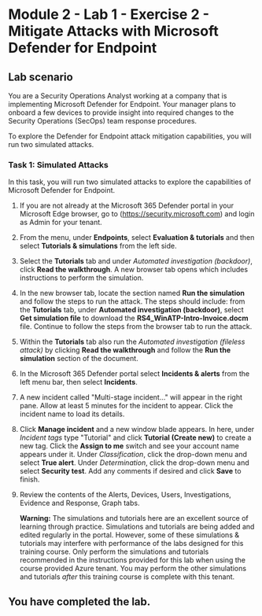 # Module 2 - Lab 1 - Exercise 2 - Mitigate Attacks with Microsoft Defender for Endpoint

## Lab scenario

You are a Security Operations Analyst working at a company that is implementing Microsoft Defender for Endpoint. Your manager plans to onboard a few devices to provide insight into required changes to the Security Operations (SecOps) team response procedures.

To explore the Defender for Endpoint attack mitigation capabilities, you will run two simulated attacks.


### Task 1: Simulated Attacks

In this task, you will run two simulated attacks to explore the capabilities of Microsoft Defender for Endpoint.

1. If you are not already at the Microsoft 365 Defender portal in your Microsoft Edge browser, go to (https://security.microsoft.com) and login as Admin for your tenant.

1. From the menu, under **Endpoints**, select **Evaluation & tutorials** and then select **Tutorials & simulations** from the left side.

1. Select the **Tutorials** tab and under *Automated investigation (backdoor)*, click **Read the walkthrough**. A new browser tab opens which includes instructions to perform the simulation.

1. In the new browser tab, locate the section named **Run the simulation** and follow the steps to run the attack. The steps should include: from the **Tutorials** tab, under **Automated investigation (backdoor)**, select **Get simulation file** to download the **RS4_WinATP-Intro-Invoice.docm** file. Continue to follow the steps from the browser tab to run the attack.

1. Within the **Tutorials** tab also run the *Automated investigation (fileless attack)* by clicking **Read the walkthrough** and follow the **Run the simulation** section of the document.

1. In the Microsoft 365 Defender portal select **Incidents & alerts** from the left menu bar, then select **Incidents**.

1. A new incident called "Multi-stage incident..." will appear in the right pane. Allow at least 5 minutes for the incident to appear. Click the incident name to load its details.

1. Click **Manage incident** and a new window blade appears. In here, under *Incident tags* type "Tutorial" and click **Tutorial (Create new)** to create a new tag. Click the **Assign to me** switch and see your account name appears under it. Under *Classification*, click the drop-down menu and select **True alert**. Under *Determination*, click the drop-down menu and select **Security test**. Add any comments if desired and click **Save** to finish.

1. Review the contents of the Alerts, Devices, Users, Investigations, Evidence and Response, Graph tabs.

      **Warning:** The simulations and tutorials here are an excellent source of learning through practice.  Simulations and tutorials are being added and edited regularly in the portal.  However, some of these simulations & tutorials may interfere with performance of the labs designed for this training course.  Only perform the simulations and tutorials recommended in the instructions provided for this lab when using the course provided Azure tenant.  You may perform the other simulations and tutorials *after* this training course is complete with this tenant.

## You have completed the lab.
